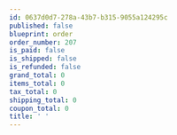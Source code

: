 ```yaml
---
id: 0637d0d7-278a-43b7-b315-9055a124295c
published: false
blueprint: order
order_number: 207
is_paid: false
is_shipped: false
is_refunded: false
grand_total: 0
items_total: 0
tax_total: 0
shipping_total: 0
coupon_total: 0
title: ' '
---
```

